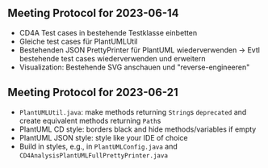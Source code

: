 ## Meeting Protocol for 2023-06-14

* CD4A Test cases in bestehende Testklasse einbetten
* Gleiche test cases für PlantUMLUtil
* Bestehenden JSON PrettyPrinter für PlantUML wiederverwenden
&rarr; Evtl bestehende test cases wiederverwenden und erweitern
* Visualization: Bestehende SVG anschauen und "reverse-engineeren"

## Meeting Protocol for 2023-06-21

* `PlantUMLUtil.java`: make methods returning `String`s `deprecated` and create equivalent methods returning `Path`s
* PlantUML CD style: borders black and hide methods/variables if empty
* PlantUML JSON style: style like your IDE of choice
* Build in styles, e.g., in `PlantUMLConfig.java` and `CD4AnalysisPlantUMLFullPrettyPrinter.java`